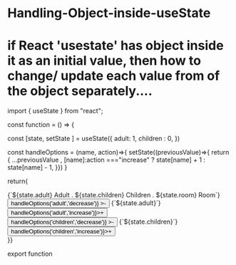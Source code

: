 # Handling-Object-inside-useState
# if React 'usestate' has object inside it as an initial value, then how to change/ update each value from of the object separately....  

import { useState } from "react";

<!-- start of Jsx Function -->
const function = () => { 

<!-- setting up object in useState -->
 const [state, setState ] = useState({
    adult: 1,
    children : 0,
  })

<!-- handling the update funcion of the useState -->
  const handleOptions = (name, action)=>{  <!-- fucntion taking the inputs we have sent from below code-->
    setState((previousValue)=>{ <!-- taking the previous vlaue  -->
      return { 
      <!-- previous value open kortesi, tarpor amra notun value dicchi, but notun value condtion dependent, tarpor update kore return kortesi, & setState initial Object k  Update kortese returned OBJECT diye   --> ...previousValue , [name]:action ==="increase" ? state[name] + 1 : state[name] - 1,
        <!-- condition deya hoise,ekhane [name] = adult/children, & action = increase/decrease
        jodi increase hoy tahole state[name] = state[adult/children] er value update hobe   -->
      }})
  }


 return{
   <div className="stateDisplay">
            <!-- now displaying the individual item of the Object -->
            <span className="stateItem">{`${state.adult} Adult . ${state.children} Children . ${state.room} Room`}
            </span> 
            <div className="Items">
            <!-- setting up onClick function to change the inital state of the individual item of the Object  -->
            <!-- handleOptions is a function, & depending on the value of the input it will change it
            it's taking two inputs, 
            => 1st is which item of the object to change, here it is "adult 
            => 2nd is  hwo to change that item i.e. either increase or decrease that items value 
            -->
               <button className="option" onClick={()=>handleOptions('adult','decrease')} >-</button>
               <span>{`${state.adult}`}</span>  <!-- displaying an item from the Object  -->
               <button className="option" onClick={()=>handleOptions('adult','increase')}>+</button> 
            </div>   
            <div className="Items">
            <!-- setting up onClick function to change the inital state of the individual item of the Object  -->
               <button className="option" onClick={()=>handleOptions('children','decrease')} >-</button>
               <span>{`${state.children}`}</span> <!-- displaying an item from the Object  -->
               <button className="option" onClick={()=>handleOptions('children','increase')}>+</button> 
            </div>     
                
   </div>                                                                                                   
}}

export function
